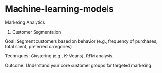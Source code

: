 # Machine-learning-models
Marketing Analytics
 1. Customer Segmentation

Goal: Segment customers based on behavior (e.g., frequency of purchases, total spent, preferred categories).

Techniques: Clustering (e.g., K-Means), RFM analysis.

Outcome: Understand your core customer groups for targeted marketing.
